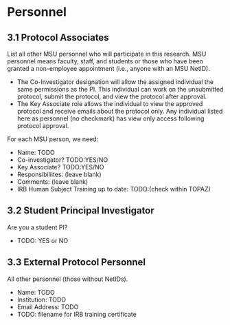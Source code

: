 # Personnel

## 3.1 Protocol Associates
List all other MSU personnel who will participate in this research. MSU
personnel means faculty, staff, and students or those who have been granted a
non-employee appointment (i.e., anyone with an MSU NetID).
* The Co-Investigator designation will allow the assigned individual the same permissions as the PI. This individual can work on the unsubmitted protocol, submit the protocol, and view the protocol after approval.
* The Key Associate role allows the individual to view the approved protocol and receive emails about the protocol only.
Any individual listed here as personnel (no checkmark) has view only access following protocol approval.

For each MSU person, we need:

* Name: TODO
* Co-investigator? TODO:YES/NO
* Key Associate? TODO:YES/NO
* Responsibiliites: (leave blank)
* Comments: (leave blank) 
* IRB Human Subject Training up to date: TODO:(check within TOPAZ)

## 3.2 Student Principal Investigator
Are you a student PI?

* TODO: YES or NO

## 3.3 External Protocol Personnel
All other personnel (those without NetIDs).

* Name: TODO
* Institution: TODO
* Email Address: TODO
* TODO: filename for IRB training certificate
